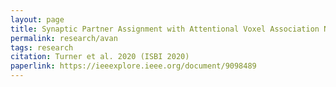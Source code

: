 ```yaml
---
layout: page
title: Synaptic Partner Assignment with Attentional Voxel Association Networks
permalink: research/avan
tags: research
citation: Turner et al. 2020 (ISBI 2020)
paperlink: https://ieeexplore.ieee.org/document/9098489
---
```

